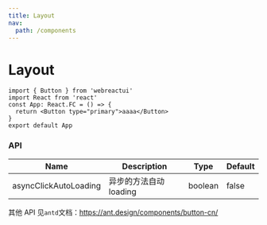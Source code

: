 ```yaml
---
title: Layout
nav:
  path: /components
---
```


# Layout

```tsx
import { Button } from 'webreactui'
import React from 'react'
const App: React.FC = () => {
  return <Button type="primary">aaaa</Button>
}
export default App
```

### API

| Name                  | Description            | Type    | Default |
| --------------------- | ---------------------- | ------- | ------- |
| asyncClickAutoLoading | 异步的方法自动 loading | boolean | false   |

其他 API 见`antd`文档：https://ant.design/components/button-cn/
